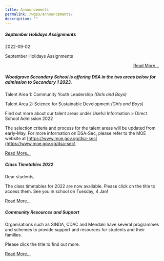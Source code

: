 ```yaml
---
title: Announcements
permalink: /wgss/announcements/
description: ""
---
```

##### September Holidays Assignments

2022-09-02

September Holidays Assignments

<p style="text-align:right;"><a href="/students-and-staff/students/september-holiday-assignments">Read More...</a></p>

##### Woodgrove Secondary School is offering DSA in the two areas below for admission to Secondary 1 2023.

Talent Area 1: Community Youth Leadership _(Girls and Boys)_

Talent Area 2: Science for Sustainable Development _(Girls and Boys)_

Find out more about our talent areas under Useful Information > Direct School Admission 2022

The selection criteria and process for the talent areas will be updated from early-May. For more information on DSA-Sec, please refer to the MOE website at [https://www.moe.gov.sg/dsa-sec](https://www.moe.gov.sg/dsa-sec)

[Read More...](https://www.moe.gov.sg/dsa-sec)

##### Class Timetables 2022

Dear students,

The class timetables for 2022 are now available. Please click on the title to access them. See you in school on Tuesday, 4 Jan!

[Read More...](https://woodgrovesec.moe.edu.sg/academic-matters/class-timetable-2022)

##### Community Resources and Support

Organisations such as SINDA, CDAC and Mendaki have several programmes and schemes to provide support and resources for students and their families. 

Please click the title to find out more.

[Read More...](https://woodgrovesec.moe.edu.sg/qql/slot/u609/2020/Others/Community%20Support%20available%20for%20students%20and%20their%20families.pdf)